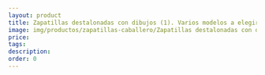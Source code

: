 ```yaml
---
layout: product
title: Zapatillas destalonadas con dibujos (1). Varios modelos a elegir
image: img/productos/zapatillas-caballero/Zapatillas destalonadas con dibujos (1). Varios modelos a elegir.webp
price: 
tags: 
description: 
order: 0
---
```

